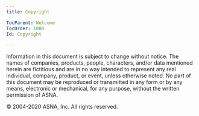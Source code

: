 ```yaml
---
title: Copyright

TocParent: Welcome
TocOrder: 1000
Id: Copyright

---
```


Information in this document is subject to change without notice. The names of companies, products, people, characters, and/or data mentioned herein are fictitious and are in no way intended to represent any real individual, company, product, or event, unless otherwise noted. No part of this document may be reproduced or transmitted in any form or by any means, electronic or mechanical, for any purpose, without the written permission of ASNA. 

&#169; 2004-2020 ASNA, Inc. All rights reserved.
